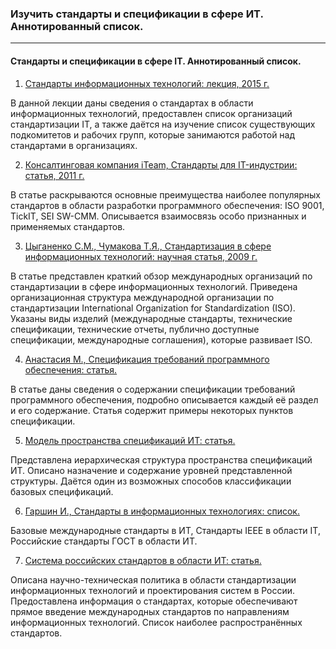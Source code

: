 ### Изучить стандарты и спецификации в сфере ИТ. Аннотированный список.

<hr/> 

#### Стандарты и спецификации в сфере IT. Аннотированный список.


1. [Стандарты информационных технологий: лекция, 2015 г.](https://studfiles.net/preview/4288308/page:26/)

 В данной лекции даны сведения о стандартах в области информационных технологий, предоставлен список организаций
стандартизации IT, а также даётся на изучение список существующих подкомитетов и рабочих групп, которые занимаются работой над стандартами в организациях.

2. [Консалтинговая компания iTeam, Стандарты для IT-индустрии: статья, 2011 г.](https://blog.iteam.ru/standarty-dlya-it-industrii/)

 В статье раскрываются основные преимущества наиболее популярных стандартов в области разработки программного
обеспечения: ISO 9001, TickIT, SEI SW-CMM. Описывается взаимосвязь  особо признанных и применяемых стандартов.

3. [Цыганенко С.М., Чумакова Т.Я.,  Стандартизация в сфере информационных технологий: научная статья, 2009 г.](https://cyberleninka.ru/article/n/standartizatsiya-v-sfere-informatsionnyh-tehnologiy)

 В статье представлен краткий обзор международных организаций по стандартизации в сфере информационных технологий.
Приведена организационная структура международной организации по стандартизации International Organization for Standardization (ISO).
Указаны виды изделий (международные стандарты, технические спецификации, технические отчеты, публично доступные спецификации,
международные соглашения), которые развивает ISO.

4. [Анастасия М., Спецификация требований программного обеспечения: статья.](https://magora-systems.ru/software-requirement-specification/)

 В статье даны сведения о содержании спецификации требований программного обеспечения, подробно описывается каждый её раздел
и его содержание. Статья содержит примеры некоторых пунктов спецификации. 

5. [Модель пространства спецификаций ИТ: статья.](https://infopedia.su/9xa70b.html)

 Представлена иерархическая структура пространства спецификаций ИТ. Описано назначение и содержание уровней представленной структуры.
Даётся один из возможных способов классификации базовых спецификаций.

6. [Гаршин И., Стандарты в информационных технологиях: список.](https://www.garshin.ru/it/_htm/standards/it-standards.htm)

 Базовые международные стандарты в ИТ, Стандарты IEEE в области IT, Российские стандарты ГОСТ в области ИТ.

7. [Система российских стандартов в области ИТ: статья.](https://infopedia.su/9xa70d.html)

 Описана научно-техническая политика в области стандартизации информационных технологий и проектирования систем в России.
Предоставлена информация о стандартах, которые обеспечивают прямое введение международных стандартов по направлениям
информационных технологий. Список наиболее распространённых стандартов.

